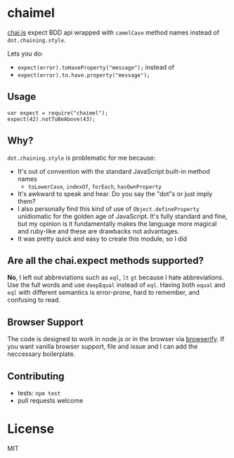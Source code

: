 # chaimel

[chai.js](http://chaijs.com/) expect BDD api wrapped with `camelCase` method names instead of `dot.chaining.style`.

Lets you do:

- `expect(error).toHaveProperty("message");` instead of
- `expect(error).to.have.property("message");`

## Usage
```
var expect = require("chaimel");
expect(42).notToBeAbove(43);
```

## Why?

`dot.chaining.style` is problematic for me because:

- It's out of convention with the standard JavaScript built-in method names
  - `toLowerCase`, `indexOf`, `forEach`,  `hasOwnProperty`
- It's awkward to speak and hear. Do you say the "dot"s or just imply them?
- I also personally find this kind of use of `Object.defineProperty` unidiomatic for the golden age of JavaScript. It's fully standard and fine, but my opinion is it fundamentally makes the language more magical and ruby-like and these are drawbacks not advantages.
- It was pretty quick and easy to create this module, so I did

## Are all the chai.expect methods supported?

**No**, I left out abbreviations such as `eql`, `lt` `gt` because I hate abbreviations. Use the full words and use `deepEqual` instead of `eql`. Having both `equal` and `eql` with different semantics is error-prone, hard to remember, and confusing to read.

## Browser Support

The code is designed to work in node.js or in the browser via [browserify](http://browserify.org). If you want vanilla browser support, file and issue and I can add the neccessary boilerplate.

## Contributing

- tests: `npm test`
- pull requests welcome

# License

MIT
